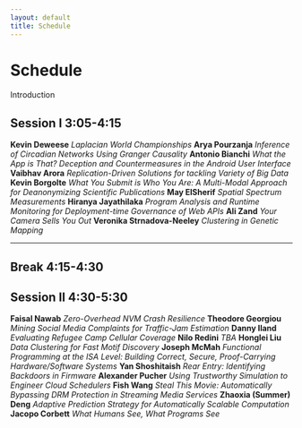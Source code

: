 ```yaml
---
layout: default
title: Schedule
---
```


Schedule
=======

Introduction

**Session I** 3:05-4:15
-------

**Kevin Deweese**   _Laplacian World Championships_ 
**Arya Pourzanja**   _Inference of Circadian Networks Using Granger Causality_
**Antonio Bianchi**   _What the App is That? Deception and Countermeasures in the Android User Interface_
**Vaibhav Arora**   _Replication-Driven Solutions for tackling Variety of Big Data_
**Kevin Borgolte**   _What You Submit is Who You Are: A Multi-Modal Approach for Deanonymizing Scientific Publications_
**May ElSherif**   _Spatial Spectrum Measurements_
**Hiranya Jayathilaka**   _Program Analysis and Runtime Monitoring for Deployment-time Governance of Web APIs_
**Ali Zand**   _Your Camera Sells You Out_
**Veronika Strnadova-Neeley**   _Clustering in Genetic Mapping_

-------
**Break** 4:15-4:30
-------

**Session II** 4:30-5:30
-------

**Faisal Nawab**   _Zero-Overhead NVM Crash Resilience_
**Theodore Georgiou**   _Mining Social Media Complaints for Traffic-Jam Estimation_
**Danny Iland**   _Evaluating Refugee Camp Cellular Coverage_ 
**Nilo Redini**   _TBA_
**Honglei Liu**   _Data Clustering for Fast Motif Discovery_
**Joseph McMah**   _Functional Programming at the ISA Level: Building Correct, Secure, Proof-Carrying Hardware/Software Systems_
**Yan Shoshitaish**   _Rear Entry: Identifying Backdoors in Firmware_
**Alexander Pucher**   _Using Trustworthy Simulation to Engineer Cloud Schedulers_
**Fish Wang**   _Steal This Movie: Automatically Bypassing DRM Protection in Streaming Media Services_
**Zhaoxia (Summer) Deng**   _Adaptive Prediction Strategy for Automatically Scalable Computation_
**Jacopo Corbett** _What Humans See, What Programs See_
